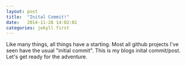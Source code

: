 ```yaml
---
layout: post
title:  "Inital Commit!"
date:   2014-11-28 14:02:01
categories: jekyll first
---
```


Like many things, all things have a starting.  Most all github projects I've seen have the usual "initial commit". This is my blogs inital commit/post. Let's get ready for the adventure.
